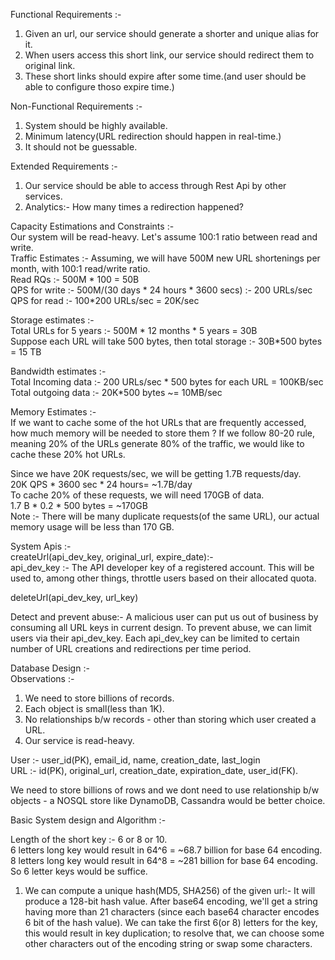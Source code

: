 Functional Requirements :-
1. Given an url, our service should generate a shorter and unique alias for it.
2. When users access this short link, our service should redirect them to original link.
3. These short links should expire after some time.(and user should be able to configure thoso expire time.)

Non-Functional Requirements :-
1. System should be highly available.
2. Minimum latency(URL redirection should happen in real-time.)
3. It should not be guessable.

Extended Requirements :-
1. Our service should be able to access through Rest Api by other services.
2. Analytics:- How many times a redirection happened?


Capacity Estimations and Constraints :- <br/>
Our system will be read-heavy. Let's assume 100:1 ratio between read and write.<br/>
Traffic Estimates :- 
Assuming, we will have 500M new URL shortenings per month, with 100:1 read/write ratio.<br/>
Read RQs :- 500M * 100 = 50B<br/>
QPS for write :- 500M/(30 days * 24 hours * 3600 secs) :- 200 URLs/sec <br/>
QPS for read :- 100*200 URLs/sec = 20K/sec

Storage estimates :- <br/>
Total URLs for 5 years :- 500M * 12 months * 5 years = 30B <br/>
Suppose each URL will take 500 bytes, then total storage :- 30B*500 bytes = 15 TB 

Bandwidth estimates :- <br/>
Total Incoming data :- 200 URLs/sec * 500 bytes for each URL = 100KB/sec
Total outgoing data :- 20K*500 bytes ~= 10MB/sec

Memory Estimates :- <br/>
If we want to cache some of the hot URLs that are frequently accessed, how much memory will be needed
to store them ? If we follow 80-20 rule, meaning 20% of the URLs generate 80% of the traffic, we would
like to cache these 20% hot URLs.

Since we have 20K requests/sec, we will be getting 1.7B requests/day.<br/>
20K QPS * 3600 sec * 24 hours= ~1.7B/day <br/>
To cache 20% of these requests, we will need 170GB of data.<br/>
1.7 B * 0.2 * 500 bytes = ~170GB <br/>
Note :- There will be many duplicate requests(of the same URL), our actual memory usage will be less than 
170 GB.

System Apis :- <br/>
createUrl(api_dev_key, original_url, expire_date):- <br/> 
api_dev_key :- The API developer key of a registered account. This will be used to, among other things, throttle users based on their allocated quota.

deleteUrl(api_dev_key, url_key)

Detect and prevent abuse:- A malicious user can put us out of business by consuming all URL keys in current design. To prevent abuse, we can limit users via their api_dev_key.
Each api_dev_key can be limited to certain number of URL creations and redirections per time period.   
  

Database Design :- <br/>
Observations :- 
1. We need to store billions of records.
2. Each object is small(less than 1K).
3. No relationships b/w records - other than storing which user created a URL.
4. Our service is read-heavy.

User :- user_id(PK), email_id, name, creation_date, last_login <br/>
URL :- id(PK), original_url, creation_date, expiration_date, user_id(FK). <br/>

We need to store billions of rows and we dont need to use relationship b/w objects - a NOSQL store like DynamoDB, Cassandra would be better choice. 


Basic System design and Algorithm :- <br/>

Length of the short key :- 6 or 8 or 10.<br/>
6 letters long key would result in 64^6 = ~68.7 billion for base 64 encoding. <br/>
8 letters long key would result in 64^8 = ~281 billion for base 64 encoding. <br/>
So 6 letter keys would be suffice.<br/>

1. We can compute a unique hash(MD5, SHA256) of the given url:- It will produce a 128-bit hash value. After base64 encoding, we'll get a string having more than 21 characters
(since each base64 character encodes 6 bit of the hash value). We can take the first 6(or 8) letters for the key, this would result in key duplication; to resolve that, we can
choose some other characters out of the encoding string or swap some characters.

   